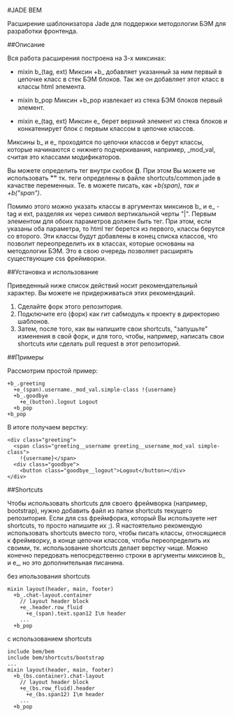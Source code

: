 #JADE BEM

Расширение шаблонизатора Jade для поддержки методологии БЭМ для разработки фронтенда.

##Описание

Вся работа расширения построена на 3-х миксинах:

* mixin b_(tag, ext)
  Миксин +b_ добавляет указанный за ним первый в цепочке класс в стек БЭМ блоков.
  Так же он добавляет этот класс в классы html элемента.

* mixin b_pop
  Миксин +b_pop извлекает из стека БЭМ блоков первый элемент.

* mixin e_(tag, ext)
  Миксин e_ берет верхний элемент из стека блоков и конкатенирует блок с первым классом
  в цепочке классов.

Миксины b_ и e_ проходятся по цепочки классов и берут классы, которые начинаются с
нижнего подчеркивания, например, _mod_val, считая это классами модификаторов.

Вы можете определить тег внутри скобок __()__. При этом Вы можете не использовать __""__
тк. теги определены в файле shortcuts/common.jade в качастве переменных. Те. в можете писать,
как __+b_(span)__, так и __+b_("span")__.

Помимо этого можно указать классы в аргументах миксинов b_ и e_ - tag и ext, разделяя их
через символ вертикальной черты "|". Первым элементом для обоих параметров должен быть тег.
При этом, если указаны оба параметра, то html тег берется из первого,
классы берутся со второго. Эти классы будут добавлены в конец списка классов,
что позволит переопределить их в классах, которые основаны на методологии БЭМ. Это в свою
очередь позволяет расширять существующие css фреймворки.


##Установка и использование

Приведенный ниже список действий носит рекомендательный характер.
Вы можете не придерживаться этих рекомендаций.

1. Сделайте форк этого репозитория.
2. Подключите его (форк) как гит сабмодуль к проекту в директорию шаблонов.
3. Затем, после того, как вы напишите свои shortcuts, "запушьте" изменения в свой форк, и
для того, чтобы, например, написать свои shortcuts или сделать pull request в этот репозиторий.


##Примеры

Рассмотрим простой пример:

    +b_.greeting
      +e_(span).username._mod_val.simple-class !{username}
      +b_.goodbye
        +e_(button).logout Logout
      +b_pop
    +b_pop

В итоге получаем верстку:

    <div class="greeting">
      <span class="greeting__username greeting__username_mod_val simple-class">
        !{username}</span>
      <div class="goodbye">
        <button class="goodbye__logout">Logout</button></div>
    </div>



##Shortcuts

Чтобы использовать shortcuts для своего фреймворка (например, bootstrap), нужно добавить файл
из папки shortcuts текущего репозитория. Если для css фреймфорка, который Вы используете нет shortcuts,
то просто напишите их ;). Я настоятельно рекомендую использовать shortcuts вместо того, чтобы писать
классы, относящиеся к фреймворку, в конце цепочки классов, чтобы переопределить их своими,
тк. использование shortcuts делает верстку чище. Можно конечно передовать непосредственно строки
в аргументы миксинов b_ и e_, но это дополнительная писанина.

без ипользования shortcuts

    mixin layout(header, main, footer)
      +b_.chat-layout.container
        // layout header block
        +e_.header.row_fluid
          +e_(span).text.span12 I\m header
        ...
      +b_pop

с использованием shortcuts

    include bem/bem
    include bem/shortcuts/bootstrap
    ...
    mixin layout(header, main, footer)
      +b_(bs.container).chat-layout
        // layout header block
        +e_(bs.row_fluid).header
          +e_(bs.span12) I\m header
        ...
      +b_pop

